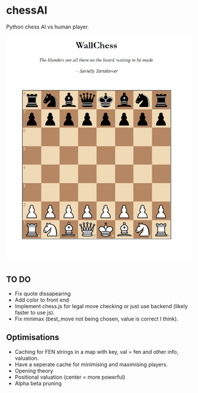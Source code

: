# chessAI

Python chess AI vs human player.

![screenshot](chess_cap.jpg)


TO DO
-----
* Fix quote dissapearing
* Add color to front end
* Implement chess.js for legal move checking or just use backend (likely faster to use js).
* Fix minimax (best_move not being chosen, value is correct I think).


Optimisations
-----
* Caching for FEN strings in a map with key, val = fen and other info, valuation.
* Have a seperate cache for minimising and maximising players.
* Opening theory 
* Positional valuation (center = more powerful)
* Alpha beta pruning 



